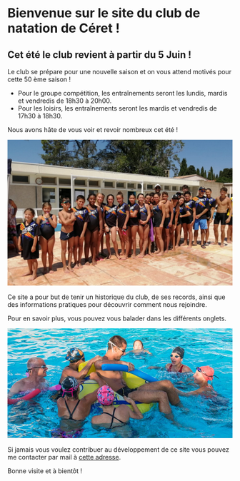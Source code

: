 # Bienvenue sur le site du club de natation de Céret !

## Cet été le club revient à partir du 5 Juin !

Le club se prépare pour une nouvelle saison et on vous attend motivés pour cette 50 ème saison !

* Pour le groupe compétition, les entraînements seront les lundis, mardis et vendredis de 18h30 à 20h00.
* Pour les loisirs, les entraînements seront les mardis et vendredis de 17h30 à 18h30. 

Nous avons hâte de vous voir et revoir nombreux cet été ! 

<img src="/pictures/home/photoTeam2.jpg" alt="team picture">

Ce site a pour but de tenir un historique du club, de ses records, ainsi que des informations pratiques pour découvrir comment nous rejoindre.

Pour en savoir plus, vous pouvez vous balader dans les différents onglets.

<img src="/pictures/home/photoJeu.jpg" alt="team playing">

Si jamais vous voulez contribuer au développement de ce site vous pouvez me contacter par mail à <a href="mailto:adrienberger66@gmail.com">cette adresse</a>.

Bonne visite et à bientôt !
